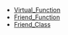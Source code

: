 - [Virtual_Function](Virtual_Function.md)
- [Friend_Function](Friend_function_in_c++.md)
- [Friend_Class](Friend_Class_in_c++.md)
